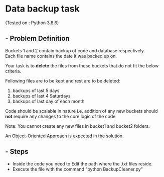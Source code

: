 # Data backup task 
(Tested on : Python 3.8.6)

## - Problem Definition
Buckets 1 and 2 contain backup of code and database respectively.  
Each file name contains the date it was backed up on.

Your task is to **delete** the files from these buckets that do not fit the below criteria.

Following files are to be kept and rest are to be deleted:
1. backups of last 5 days
2. backups of last 4 Saturdays
3. backups of last day of each month

Code should be scalable in nature i.e. addition of any new buckets should **not** require any changes to the core logic of the code

Note: You cannot create any new files in bucket1 and bucket2 folders.

An Object-Oriented Approach is expected in the solution.

## - Steps

- Inside the code you need to Edit the path where the .txt files reside.
- Execute the file with the command "python BackupCleaner.py"
